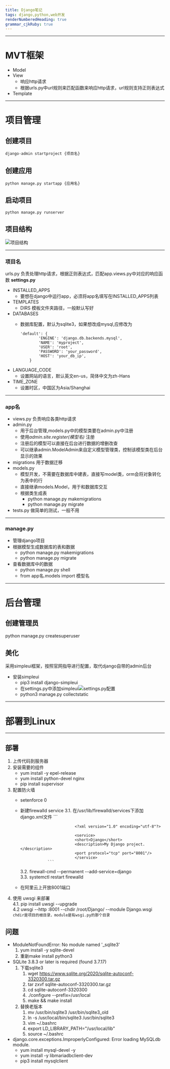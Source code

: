 ```yaml
---
title: Django笔记
tags: django,python,web开发
renderNumberedHeading: true
grammar_cjkRuby: true
---
```


-----

# MVT框架

* Model
* View
	* 响应http请求
	* 根据urls.py中url规则来匹配函数来响应http请求，url规则支持正则表达式
* Template

----------

# 项目管理

## 创建项目

	django-admin startproject {项目名}

## 创建应用

	python manage.py startapp {应用名}
	
## 启动项目
    python manage.py runserver

## 项目结构

![项目结构](./images/1593233853499.png)

----------

### 项目名

urls.py 负责处理http请求，根据正则表达式，匹配app.views.py中对应的响应函数
**settings.py**
* INSTALLED_APPS
	* 要想在django中运行app，必须将app名填写在INSTALLED_APPS列表
* TEMPLATES
	* DIRS 模板文件夹路径，一般默认写好
* DATABASES
	* 数据库配置，默认为sqlite3，如果想改成mysql,应修改为

		```
		'default': {
				'ENGINE': 'django.db.backends.mysql',
				'NAME': 'myproject',
				'USER': 'root',
				'PASSWORD': 'your_password',
				'HOST': 'your_db_ip',
			}
		```
* LANGUAGE_CODE
	* 设置网站的语言，默认英文en-us，简体中文为zh-Hans
* TIME_ZONE
	* 设置时区，中国区为Asia/Shanghai
	

----------

### app名

* views.py 负责响应各类http请求
* admin.py 
	* 用于后台管理,models.py中的模型类要在admin.py中注册
	* 使用*admin.site.register(模型名)* 注册
	* 注册后的模型可以直接在后台进行数据的增删改查
	* 可以继承admin.ModelAdmin来自定义模型管理类，控制该模型类在后台显示的效果
* migrations 用于数据迁移
* models.py 
	* 模型开发，不需要在数据库中建表，直接写model类，orm会将对象转化为表中的行
	* 直接继承models.Model，用于和数据库交互
	* 根据类生成表
		* python manage.py  makemigrations
		* python manage.py migrate
* tests.py 做简单的测试，一般不用


----------

### manage.py

* 管理django项目
* 根据模型生成数据库的表和数据
	* python manage.py  makemigrations
	* python manage.py migrate
* 查看数据库中的数据
	* python manage.py shell
	* from app名.models import 模型名 


----------

# 后台管理

## 创建管理员
python manage.py createsuperuser

## 美化
 采用simpleui框架，按照官网指导进行配置，取代django自带的admin后台
 
 - 安装simpleui
	 - pip3 install django-simpleui
	 - 在settings.py中添加simpleui![settings.py配置](./images/1593352734296.png)
	 - python3 manage.py collectstatic

----------
# 部署到Linux


----------


## 部署
1. 上传代码到服务器
2. 安装需要的组件
	* yum install -y epel-release 
	* yum install python-devel nginx
	*  pip install supervisor
 3. 配置防火墙
	 * setenforce 0
	 *  新建firewalld service
		 3.1. 在/usr/lib/firewalld/services下添加django.xml文件
						```    

									<?xml version="1.0" encoding="utf-8"?>

									<service>
									<short>Django</short>
									<description>My Django project.</description>
									<port protocol="tcp" port="8001"/>
									</service>
						```
		3.2. firewall-cmd --permanent --add-service=django   
		3.3. systemctl restart firewalld    
	 * 在阿里云上开放8001端口
4. 使用 uwsgi 来部署   
	4.1. pip install uwsgi --upgrade   
	4.2 uwsgi --http :8001 --chdir /root/Django/  --module Django.wsgi    
```chdir是项目的根目录，module是有wsgi.py的那个目录```   



## 问题
* ModuleNotFoundError: No module named '_sqlite3'
	1. yum install -y sqlite-devel
	2. 重新make install python3
* SQLite 3.8.3 or later is required (found 3.7.17)
	1.  下载sqlite3
		1.  wget https://www.sqlite.org/2020/sqlite-autoconf-3320300.tar.gz
		2.  tar zxvf sqlite-autoconf-3320300.tar.gz
		3. cd  sqlite-autoconf-3320300
		4. ./configure --prefix=/usr/local
		5.  make && make install
	2. 替换老版本
		1. mv /usr/bin/sqlite3  /usr/bin/sqlite3_old
		2. ln -s /usr/local/bin/sqlite3  /usr/bin/sqlite3
		3. vim ~/.bashrc
		4. export LD_LIBRARY_PATH="/usr/local/lib"
		5. source ~/.bashrc
* django.core.exceptions.ImproperlyConfigured: Error loading MySQLdb module.
	* yum install mysql-devel -y
	* yum install -y libmariadbclient-dev
	* pip3 install  mysqlclient
 

